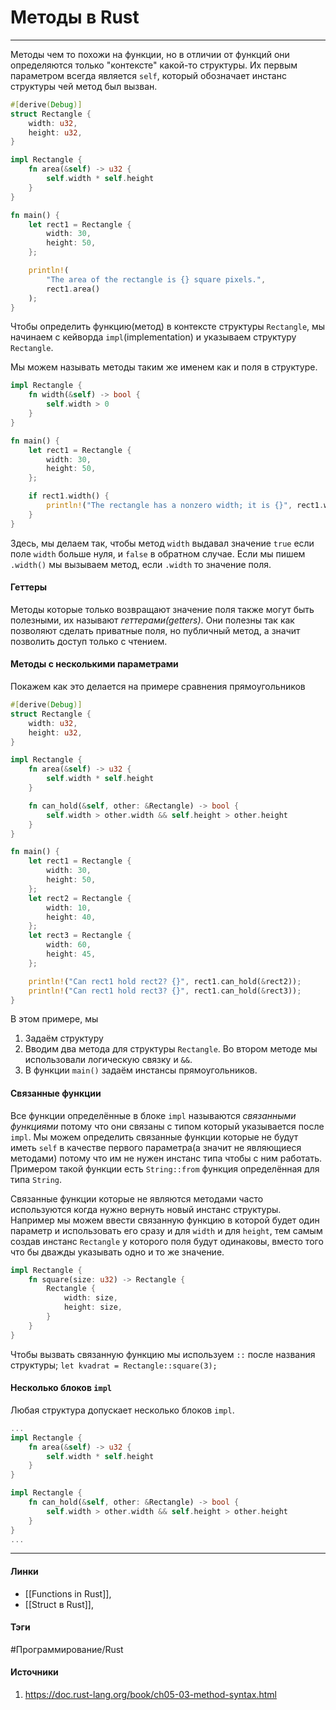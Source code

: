 # Методы в Rust
***
Методы чем то похожи на функции, но в отличии от функций они определяются только "контексте" какой-то структуры. Их первым параметром всегда является `self`, который обозначает инстанс структуры чей метод был вызван.

```rust
#[derive(Debug)]
struct Rectangle {
    width: u32,
    height: u32,
}

impl Rectangle {
    fn area(&self) -> u32 {
        self.width * self.height
    }
}

fn main() {
    let rect1 = Rectangle {
        width: 30,
        height: 50,
    };

    println!(
        "The area of the rectangle is {} square pixels.",
        rect1.area()
    );
}
```
Чтобы определить функцию(метод) в контексте структуры `Rectangle`, мы начинаем с кейворда `impl`(implementation) и указываем структуру `Rectangle`. 

Мы можем называть методы таким же именем как и поля в структуре.
```rust
impl Rectangle {
    fn width(&self) -> bool {
        self.width > 0
    }
}

fn main() {
    let rect1 = Rectangle {
        width: 30,
        height: 50,
    };

    if rect1.width() {
        println!("The rectangle has a nonzero width; it is {}", rect1.width);
    }
}

```
Здесь, мы делаем так, чтобы метод `width` выдавал значение `true` если поле `width` больше нуля, и `false` в обратном случае.
Если мы пишем `.width()` мы вызываем метод, если `.width` то значение поля.
#### Геттеры
Методы которые только возвращают значение поля также могут быть полезными, их называют *геттерами(getters)*. Они полезны так как позволяют сделать приватные поля, но публичный метод, а значит позволить доступ только с чтением.
#### Методы с несколькими параметрами
Покажем как это делается на примере сравнения прямоугольников
```rust
#[derive(Debug)]
struct Rectangle {
    width: u32,
    height: u32,
}

impl Rectangle {
    fn area(&self) -> u32 {
        self.width * self.height
    }

    fn can_hold(&self, other: &Rectangle) -> bool {
        self.width > other.width && self.height > other.height
    }
}

fn main() {
    let rect1 = Rectangle {
        width: 30,
        height: 50,
    };
    let rect2 = Rectangle {
        width: 10,
        height: 40,
    };
    let rect3 = Rectangle {
        width: 60,
        height: 45,
    };

    println!("Can rect1 hold rect2? {}", rect1.can_hold(&rect2));
    println!("Can rect1 hold rect3? {}", rect1.can_hold(&rect3));
}
```
В этом примере, мы 
1. Задаём структуру
2. Вводим два метода для структуры `Rectangle`. Во втором методе мы использовали логическую связку и `&&`. 
3. В функции `main()` задаём инстансы прямоугольников.

#### Связанные функции
Все функции определённые в блоке `impl` называются *связанными функциями* потому что они связаны с типом который указывается после `impl`. Мы можем определить связанные функции которые не будут иметь `self` в качестве первого параметра(а значит не являющиеся методами) потому что им не нужен инстанс типа чтобы с ним работать. Примером такой функции есть `String::from` функция определённая для типа `String`.

Связанные функции которые не являются методами часто используются когда нужно вернуть новый инстанс структуры. Например мы можем ввести связанную функцию в которой будет один параметр и использовать его сразу и для `width` и для `height`, тем самым создав инстанс `Rectangle` у которого поля будут одинаковы, вместо того что бы дважды указывать одно и то же значение.
```rust
impl Rectangle {
	fn square(size: u32) -> Rectangle {
		Rectangle {
			width: size,
			height: size,
		}
	}
}
```
Чтобы вызвать связанную функцию мы используем `::` после названия структуры; `let kvadrat = Rectangle::square(3);`
#### Несколько блоков `impl`
Любая структура допускает несколько блоков `impl`. 
```rust
...
impl Rectangle {
    fn area(&self) -> u32 {
        self.width * self.height
    }
}

impl Rectangle {
    fn can_hold(&self, other: &Rectangle) -> bool {
        self.width > other.width && self.height > other.height
    }
}
...
```
***
#### Линки
- [[Functions in Rust]],
- [[Struct в Rust]],
 
#### Тэги
 #Программирование/Rust
#### Источники
1. https://doc.rust-lang.org/book/ch05-03-method-syntax.html